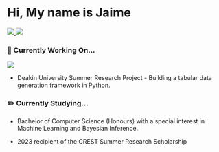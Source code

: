 # Hi, My name is Jaime 

 <!-- LinkedIn Contact -->
  <a href="https://www.linkedin.com/in/jblackwe11/" target="_blank">
    <img src="https://img.shields.io/badge/-JAIME%20BLACKWELL-blue?style=for-the-badge&logo=Linkedin&logoColor=white"/>
  </a>
  
<!-- Email -->
  <a href="mailto:jaime.shae.blackwell@gmail.com">
    <img src="https://img.shields.io/badge/EMAIL-jaime.shae.blackwell@gmail.com-20b2aa?style=for-the-badge"/>
  </a>
  
</br>
<p>

### 💼 Currently Working On...

 <!-- Deakin Link -->
  <a href="https://www.linkedin.com/in/jblackwe11/" target="_blank">
    <img src="https://upload.wikimedia.org/wikipedia/en/thumb/7/74/Deakin_University_Logo_2017.svg/1200px-Deakin_University_Logo_2017.svg.png"/>
  </a>

* Deakin University Summer Research Project - Building a tabular data generation framework in Python.

### ✏️ Currently Studying...

* Bachelor of Computer Science (Honours) with a special interest in Machine Learning and Bayesian Inference.
  
* 2023 recipient of the CREST Summer Research Scholarship

